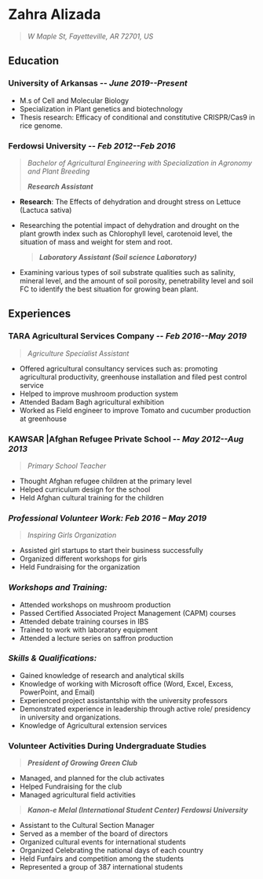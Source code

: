 
# **Zahra Alizada**

> _W Maple St, Fayetteville, AR 72701, US_ 


## **Education**  

### **University of Arkansas**                   -- *June 2019--Present* 
>
+ M.s of Cell and Molecular Biology   
+ Specialization in Plant genetics and biotechnology  
+ Thesis research: Efficacy of conditional and constitutive CRISPR/Cas9 in rice genome.  

### **Ferdowsi University**       				    	 	 -- *Feb 2012--Feb 2016*     
> _Bachelor of Agricultural Engineering with Specialization in Agronomy and Plant Breeding_  
>
  > _**Research Assistant**_
  >
+ **Research**: The Effects of dehydration and drought stress on Lettuce (Lactuca sativa)
+ Researching the potential impact of dehydration and drought on the plant growth index such as Chlorophyll level, carotenoid level, the situation of mass and weight for stem and root. 

  > _**Laboratory Assistant (Soil science Laboratory)**_
  >
+ Examining various types of soil substrate qualities such as salinity, mineral level, and the amount of soil porosity, penetrability level and soil FC to identify the best situation for growing bean plant.

## **Experiences**  
>
### TARA Agricultural Services Company			      -- *Feb 2016--May 2019*
 >*Agriculture Specialist Assistant*  
 >
 + Offered agricultural consultancy services such as: promoting agricultural productivity, greenhouse installation and filed pest control service  
 + Helped to improve mushroom production system
 + Attended Badam Bagh agricultural exhibition
 + Worked as Field engineer to improve Tomato and cucumber production at greenhouse  
>
### KAWSAR |Afghan Refugee Private School		        -- *May 2012--Aug 2013*
> *Primary School Teacher*	
>
+ Thought Afghan refugee children at the primary level 
+ Helped curriculum design for the school
+ Held Afghan cultural training for the children   

### *Professional Volunteer Work: 		 		Feb 2016 – May 2019*
> *Inspiring Girls Organization*
>
+ Assisted girl startups to start their business successfully 
+ Organized different workshops for girls
+ Held Fundraising for the organization  


### *Workshops and Training:*  
>
+	Attended workshops on mushroom production
+	Passed Certified Associated Project Management (CAPM) courses
+	Attended debate training courses in IBS 
+	Trained to work with laboratory equipment 
+	Attended a lecture series on saffron production  

### *Skills & Qualifications:*  
>
+	Gained knowledge of research and analytical skills 
+	Knowledge of working with Microsoft office (Word, Excel, Excess, PowerPoint, and Email)
+	Experienced project assistantship with the university professors 
+	Demonstrated experience in leadership through active role/ presidency in university and organizations.
+	Knowledge of Agricultural extension services


### **Volunteer Activities During Undergraduate Studies**
 > _**President of Growing Green Club**_ 
 >
+ Managed, and planned for the club activates 
+ Helped Fundraising for the club 
+ Managed agricultural field activities

 > _**Kanon-e Melal (International Student Center) Ferdowsi University**_  
 >
+ Assistant to the Cultural Section Manager  
+ Served as a member of the board of directors 
+ Organized cultural events for international students
+ Organized Celebrating the national days of each country 
+ Held Funfairs and competition among the students 
+ Represented a group of 387 international students

